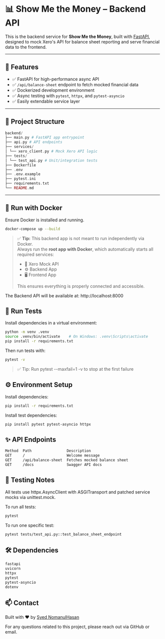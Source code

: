 # 📊 Show Me the Money – Backend API

This is the backend service for **Show Me the Money**, built with [FastAPI](https://fastapi.tiangolo.com/), designed to mock Xero's API for balance sheet reporting and serve financial data to the frontend.

---

## 🚀 Features

- ✅ FastAPI for high-performance async API
- ✅ `/api/balance-sheet` endpoint to fetch mocked financial data
- ✅ Dockerized development environment
- ✅ Async testing with `pytest`, `httpx`, and `pytest-asyncio`
- ✅ Easily extendable service layer

---

## 📁 Project Structure

```php
backend/
├── main.py # FastAPI app entrypoint
├── api.py # API endpoints
├── services/
│ └── xero_client.py # Mock Xero API logic
├── tests/
│ └── test_api.py # Unit/integration tests
├── Dockerfile
├── .env
├── .env.example
├── pytest.ini
├── requirements.txt
└── README.md
```

---

## 🐳 Run with Docker

Ensure Docker is installed and running.

```bash
docker-compose up --build
```

> ✅ **Tip:** This backend app is not meant to run independently via Docker.  
> Always run the **root app with Docker**, which automatically starts all required services:
>
> - 🧾 Xero Mock API
> - ⚙️ Backend App
> - 🖥️ Frontend App
>
> This ensures everything is properly connected and accessible.

The Backend API will be available at: http://localhost:8000

## 🧪 Run Tests

Install dependencies in a virtual environment:

```bash
python -m venv .venv
source .venv/bin/activate    # On Windows: .venv\Scripts\activate
pip install -r requirements.txt
```

Then run tests with:

```bash
pytest -v
```

> ✅ Tip: Run pytest --maxfail=1 -v to stop at the first failure

## ⚙️ Environment Setup

Install dependencies:

```bash
pip install -r requirements.txt
```

Install test dependencies:

```bash
pip install pytest pytest-asyncio httpx
```

## ✨ API Endpoints

```txt
Method	Path				Description
GET		/					Welcome message
GET		/api/balance-sheet	Fetches mocked balance sheet
GET		/docs				Swagger API docs
```

## 🧪 Testing Notes

All tests use httpx.AsyncClient with ASGITransport and patched service mocks via unittest.mock.

To run all tests:

```bash
pytest
```

To run one specific test:

```bash
pytest tests/test_api.py::test_balance_sheet_endpoint
```

## 🛠️ Dependencies

```txt
fastapi
uvicorn
httpx
pytest
pytest-asyncio
dotenv
```

## 📫 Contact

Built with ❤️ by [Syed NomanulHasan](https://nomaanulhasan.com)

For any questions related to this project, please reach out via GitHub or email.
